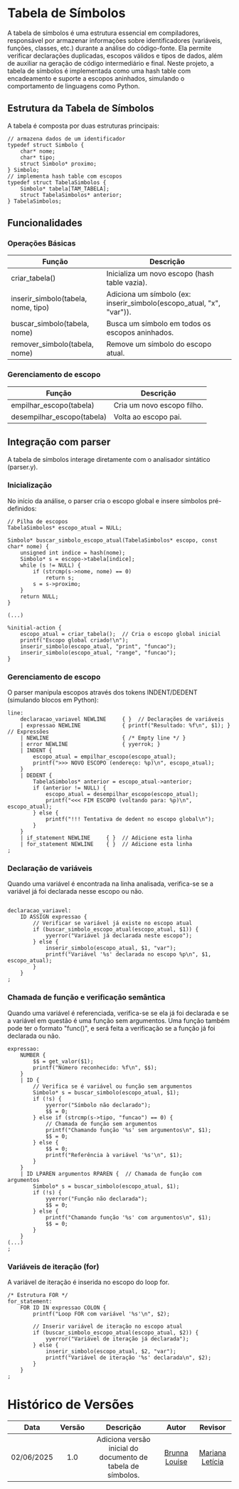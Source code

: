 # Tabela de Símbolos
<p>A tabela de símbolos é uma estrutura essencial em compiladores, responsável por armazenar informações sobre identificadores (variáveis, funções, classes, etc.) durante a análise do código-fonte. Ela permite verificar declarações duplicadas, escopos válidos e tipos de dados, além de auxiliar na geração de código intermediário e final. Neste projeto, a tabela de símbolos é implementada como uma hash table com encadeamento e suporte a escopos aninhados, simulando o comportamento de linguagens como Python.</p>

## Estrutura da Tabela de Símbolos

<p>A tabela é composta por duas estruturas principais:</p>

```
// armazena dados de um identificador
typedef struct Simbolo {
    char* nome;
    char* tipo;
    struct Simbolo* proximo;
} Simbolo;
// implementa hash table com escopos
typedef struct TabelaSimbolos {
    Simbolo* tabela[TAM_TABELA];
    struct TabelaSimbolos* anterior;  
} TabelaSimbolos;
```

## Funcionalidades

### Operações Básicas

| Função | Descrição | 
| ------ | -------- |
| criar_tabela() | Inicializa um novo escopo (hash table vazia). |
| inserir_simbolo(tabela, nome, tipo) | 	Adiciona um símbolo (ex: inserir_simbolo(escopo_atual, "x", "var")). |
| buscar_simbolo(tabela, nome) | 	Busca um símbolo em todos os escopos aninhados. |
| remover_simbolo(tabela, nome) | 	Remove um símbolo do escopo atual. |

### Gerenciamento de escopo

| Função | Descrição | 
| ------ | -------- |
| empilhar_escopo(tabela) | Cria um novo escopo filho. |
| desempilhar_escopo(tabela) | 	Volta ao escopo pai. |

## Integração com parser
A tabela de símbolos interage diretamente com o analisador sintático (parser.y).
### Inicialização

No início da análise, o parser cria o escopo global e insere símbolos pré-definidos:

```
// Pilha de escopos
TabelaSimbolos* escopo_atual = NULL;

Simbolo* buscar_simbolo_escopo_atual(TabelaSimbolos* escopo, const char* nome) {
    unsigned int indice = hash(nome);
    Simbolo* s = escopo->tabela[indice];
    while (s != NULL) {
        if (strcmp(s->nome, nome) == 0) 
            return s;
        s = s->proximo;
    }
    return NULL;
}

(...)

%initial-action {
    escopo_atual = criar_tabela();  // Cria o escopo global inicial
    printf("Escopo global criado!\n");
    inserir_simbolo(escopo_atual, "print", "funcao");
    inserir_simbolo(escopo_atual, "range", "funcao");
}
```

### Gerenciamento de escopo

O parser manipula escopos através dos tokens INDENT/DEDENT (simulando blocos em Python):

```
line:
    declaracao_variavel NEWLINE     { }  // Declarações de variáveis
    | expressao NEWLINE             { printf("Resultado: %f\n", $1); }  // Expressões
    | NEWLINE                       { /* Empty line */ }
    | error NEWLINE                 { yyerrok; }
    | INDENT {
        escopo_atual = empilhar_escopo(escopo_atual);
        printf(">>> NOVO ESCOPO (endereço: %p)\n", escopo_atual);
    }
    | DEDENT {
        TabelaSimbolos* anterior = escopo_atual->anterior;
        if (anterior != NULL) {
            escopo_atual = desempilhar_escopo(escopo_atual);
            printf("<<< FIM ESCOPO (voltando para: %p)\n", escopo_atual);
        } else {
            printf("!!! Tentativa de dedent no escopo global\n");
        }
    }
    | if_statement NEWLINE     { }  // Adicione esta linha
    | for_statement NEWLINE    { }  // Adicione esta linha
;

```

### Declaração de variáveis

Quando uma variável é encontrada na linha analisada, verifica-se se a variável já foi declarada nesse escopo ou não.



```

declaracao_variavel:
    ID ASSIGN expressao {
        // Verificar se variável já existe no escopo atual
        if (buscar_simbolo_escopo_atual(escopo_atual, $1)) {
            yyerror("Variável já declarada neste escopo");
        } else {
            inserir_simbolo(escopo_atual, $1, "var");
            printf("Variável '%s' declarada no escopo %p\n", $1, escopo_atual);
        }
    }
;
```

### Chamada de função e verificação semântica

Quando uma variável é referenciada, verifica-se se ela já foi declarada e se a variável em questão é uma função sem argumentos.
Uma função também pode ter o formato "func()", e será feita a verificação se a função já foi declarada ou não. 

```
expressao:
    NUMBER { 
        $$ = get_valor($1); 
        printf("Número reconhecido: %f\n", $$);
    }
    | ID { 
        // Verifica se é variável ou função sem argumentos
        Simbolo* s = buscar_simbolo(escopo_atual, $1);
        if (!s) {
            yyerror("Símbolo não declarado");
            $$ = 0;
        } else if (strcmp(s->tipo, "funcao") == 0) {
            // Chamada de função sem argumentos
            printf("Chamando função '%s' sem argumentos\n", $1);
            $$ = 0;
        } else {
            $$ = 0;
            printf("Referência à variável '%s'\n", $1);
        }
    }
    | ID LPAREN argumentos RPAREN {  // Chamada de função com argumentos
        Simbolo* s = buscar_simbolo(escopo_atual, $1);
        if (!s) {
            yyerror("Função não declarada");
            $$ = 0;
        } else {
            printf("Chamando função '%s' com argumentos\n", $1);
            $$ = 0;
        }
    }
(...)
;

```

### Variáveis de iteração (for)

A variável de iteração é inserida no escopo do loop for.

```
/* Estrutura FOR */
for_statement:
    FOR ID IN expressao COLON {
        printf("Loop FOR com variável '%s'\n", $2);
        
        // Inserir variável de iteração no escopo atual
        if (buscar_simbolo_escopo_atual(escopo_atual, $2)) {
            yyerror("Variável de iteração já declarada");
        } else {
            inserir_simbolo(escopo_atual, $2, "var");
            printf("Variável de iteração '%s' declarada\n", $2);
        }
    }
;
```

# Histórico de Versões

|**Data** | **Versão** | **Descrição** | **Autor** | **Revisor** |
|:---: | :---: | :---: | :---: | :---: |
| 02/06/2025 | 1.0 | Adiciona versão inicial do documento de tabela de símbolos. | [Brunna Louise](https://github.com/brunna-martins) | [Mariana Letícia](https://github.com/Marianannn) |
